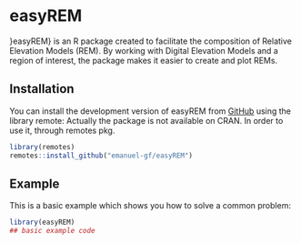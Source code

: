 
# easyREM

<!-- badges: start -->
<!-- badges: end -->

}easyREM} is an R package created to facilitate the composition of Relative Elevation Models (REM). 
By working with Digital Elevation Models and a region of interest, the package makes it easier to create and plot REMs.

## Installation

You can install the development version of easyREM from [GitHub](https://github.com/) using the library remote:
Actually the package is not available on CRAN. In order to use it, through remotes pkg. 

```r
library(remotes)
remotes::install_github("emanuel-gf/easyREM")
```

## Example

This is a basic example which shows you how to solve a common problem:

``` r
library(easyREM)
## basic example code
```

